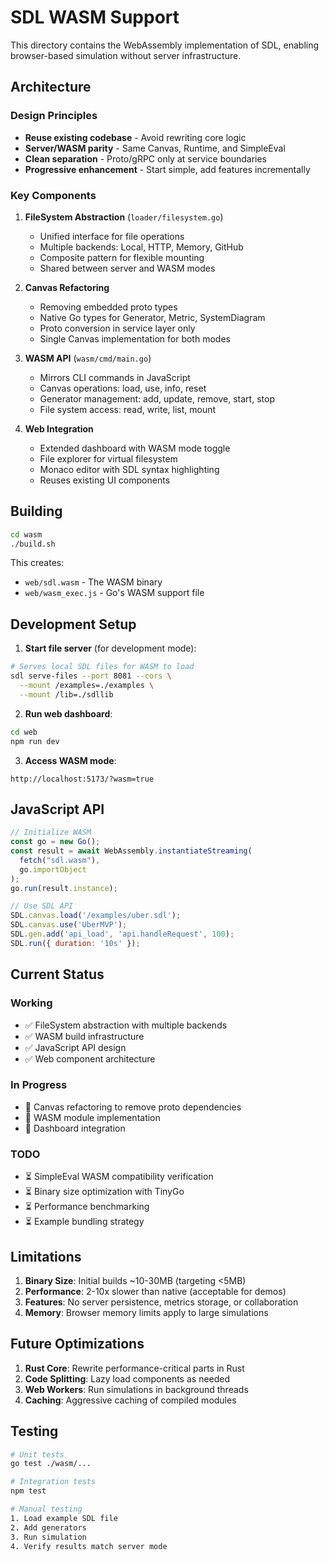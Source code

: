 # SDL WASM Support

This directory contains the WebAssembly implementation of SDL, enabling browser-based simulation without server infrastructure.

## Architecture

### Design Principles
- **Reuse existing codebase** - Avoid rewriting core logic
- **Server/WASM parity** - Same Canvas, Runtime, and SimpleEval
- **Clean separation** - Proto/gRPC only at service boundaries
- **Progressive enhancement** - Start simple, add features incrementally

### Key Components

1. **FileSystem Abstraction** (`loader/filesystem.go`)
   - Unified interface for file operations
   - Multiple backends: Local, HTTP, Memory, GitHub
   - Composite pattern for flexible mounting
   - Shared between server and WASM modes

2. **Canvas Refactoring**
   - Removing embedded proto types
   - Native Go types for Generator, Metric, SystemDiagram
   - Proto conversion in service layer only
   - Single Canvas implementation for both modes

3. **WASM API** (`wasm/cmd/main.go`)
   - Mirrors CLI commands in JavaScript
   - Canvas operations: load, use, info, reset
   - Generator management: add, update, remove, start, stop
   - File system access: read, write, list, mount

4. **Web Integration**
   - Extended dashboard with WASM mode toggle
   - File explorer for virtual filesystem
   - Monaco editor with SDL syntax highlighting
   - Reuses existing UI components

## Building

```bash
cd wasm
./build.sh
```

This creates:
- `web/sdl.wasm` - The WASM binary
- `web/wasm_exec.js` - Go's WASM support file

## Development Setup

1. **Start file server** (for development mode):
```bash
# Serves local SDL files for WASM to load
sdl serve-files --port 8081 --cors \
  --mount /examples=./examples \
  --mount /lib=./sdllib
```

2. **Run web dashboard**:
```bash
cd web
npm run dev
```

3. **Access WASM mode**:
```
http://localhost:5173/?wasm=true
```

## JavaScript API

```javascript
// Initialize WASM
const go = new Go();
const result = await WebAssembly.instantiateStreaming(
  fetch("sdl.wasm"), 
  go.importObject
);
go.run(result.instance);

// Use SDL API
SDL.canvas.load('/examples/uber.sdl');
SDL.canvas.use('UberMVP');
SDL.gen.add('api_load', 'api.handleRequest', 100);
SDL.run({ duration: '10s' });
```

## Current Status

### Working
- ✅ FileSystem abstraction with multiple backends
- ✅ WASM build infrastructure
- ✅ JavaScript API design
- ✅ Web component architecture

### In Progress
- 🚧 Canvas refactoring to remove proto dependencies
- 🚧 WASM module implementation
- 🚧 Dashboard integration

### TODO
- ⏳ SimpleEval WASM compatibility verification
- ⏳ Binary size optimization with TinyGo
- ⏳ Performance benchmarking
- ⏳ Example bundling strategy

## Limitations

1. **Binary Size**: Initial builds ~10-30MB (targeting <5MB)
2. **Performance**: 2-10x slower than native (acceptable for demos)
3. **Features**: No server persistence, metrics storage, or collaboration
4. **Memory**: Browser memory limits apply to large simulations

## Future Optimizations

1. **Rust Core**: Rewrite performance-critical parts in Rust
2. **Code Splitting**: Lazy load components as needed
3. **Web Workers**: Run simulations in background threads
4. **Caching**: Aggressive caching of compiled modules

## Testing

```bash
# Unit tests
go test ./wasm/...

# Integration tests
npm test

# Manual testing
1. Load example SDL file
2. Add generators
3. Run simulation
4. Verify results match server mode
```